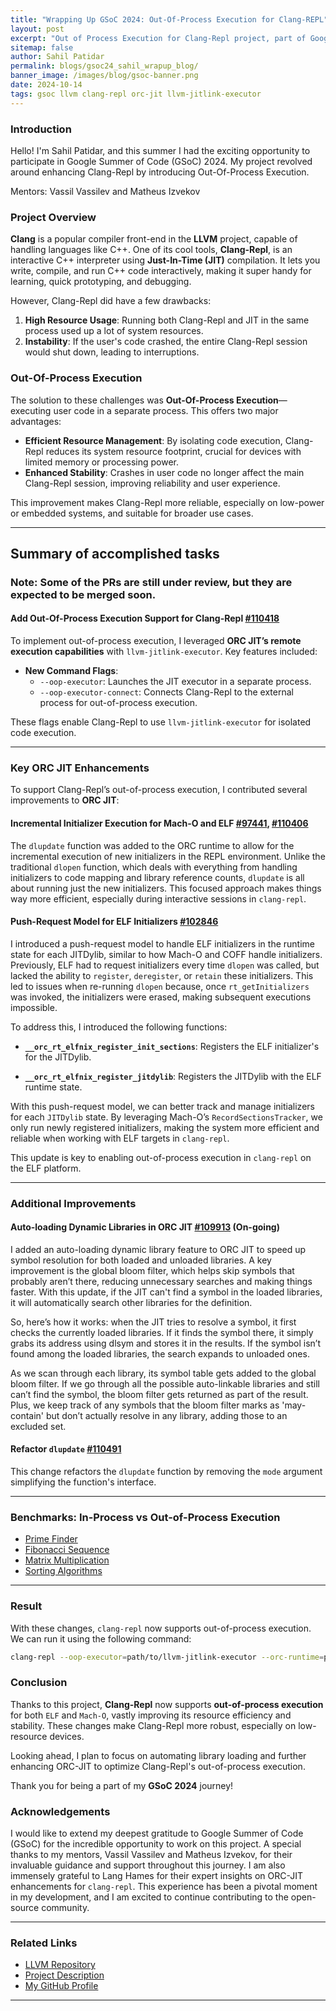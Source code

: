 ```yaml
---
title: "Wrapping Up GSoC 2024: Out-Of-Process Execution for Clang-REPL"
layout: post
excerpt: "Out of Process Execution for Clang-Repl project, part of Google Summer of Code 2024, aims to enhance Clang-Repl by implementing out-of-process execution. This will address issues of high resource consumption and instability, making Clang-Repl more suitable for low-power devices and more stable for developers"
sitemap: false
author: Sahil Patidar
permalink: blogs/gsoc24_sahil_wrapup_blog/
banner_image: /images/blog/gsoc-banner.png
date: 2024-10-14
tags: gsoc llvm clang-repl orc-jit llvm-jitlink-executor
---
```


### **Introduction**

Hello! I'm Sahil Patidar, and this summer I had the exciting opportunity to
participate in Google Summer of Code (GSoC) 2024. My project revolved around
enhancing Clang-Repl by introducing Out-Of-Process Execution.

Mentors: Vassil Vassilev and Matheus Izvekov

### **Project Overview**

**Clang** is a popular compiler front-end in the **LLVM** project, capable of handling languages like C++. One of its cool tools, **Clang-Repl**, is an interactive C++ interpreter using **Just-In-Time (JIT)** compilation. It lets you write, compile, and run C++ code interactively, making it super handy for learning, quick prototyping, and debugging.

However, Clang-Repl did have a few drawbacks:

1. **High Resource Usage**: Running both Clang-Repl and JIT in the same process used up a lot of system resources.
2. **Instability**: If the user's code crashed, the entire Clang-Repl session would shut down, leading to interruptions.

### **Out-Of-Process Execution**

The solution to these challenges was **Out-Of-Process Execution**—executing user code
in a separate process. This offers two major advantages:

- **Efficient Resource Management**: By isolating code execution, Clang-Repl reduces
  its system resource footprint, crucial for devices with limited memory or processing
  power.
- **Enhanced Stability**: Crashes in user code no longer affect the main Clang-Repl
  session, improving reliability and user experience.

This improvement makes Clang-Repl more reliable, especially on low-power or embedded
systems, and suitable for broader use cases.

---

## **Summary of accomplished tasks**

### **Note: Some of the PRs are still under review, but they are expected to be merged soon.**

#### **Add Out-Of-Process Execution Support for Clang-Repl** [#110418](https://github.com/llvm/llvm-project/pull/110418)

To implement out-of-process execution, I leveraged **ORC JIT’s remote execution capabilities** with `llvm-jitlink-executor`. Key features included:

- **New Command Flags**:
  - `--oop-executor`: Launches the JIT executor in a separate process.
  - `--oop-executor-connect`: Connects Clang-Repl to the external process for out-of-process execution.

These flags enable Clang-Repl to use `llvm-jitlink-executor` for isolated code execution.

---

### **Key ORC JIT Enhancements**

To support Clang-Repl’s out-of-process execution, I contributed several improvements to **ORC JIT**:

#### **Incremental Initializer Execution for Mach-O and ELF** [#97441](https://github.com/llvm/llvm-project/pull/97441), [#110406](https://github.com/llvm/llvm-project/pull/110406)

The `dlupdate` function was added to the ORC runtime to allow for the incremental execution of new initializers in the REPL environment. Unlike the traditional `dlopen` function, which deals with everything from handling initializers to code mapping and library reference counts, `dlupdate` is all about running just the new initializers. This focused approach makes things way more efficient, especially during interactive sessions in `clang-repl`.

#### **Push-Request Model for ELF Initializers** [#102846](https://github.com/llvm/llvm-project/pull/102846)

I introduced a push-request model to handle ELF initializers in the runtime state for each JITDylib, similar to how Mach-O and COFF handle initializers.
Previously, ELF had to request initializers every time `dlopen` was called, but
lacked the ability to `register`, `deregister`, or `retain` these initializers.
This led to issues when re-running `dlopen` because, once `rt_getInitializers`
was invoked, the initializers were erased, making subsequent executions impossible.

To address this, I introduced the following functions:

- **`__orc_rt_elfnix_register_init_sections`**: Registers the ELF initializer's for the JITDylib.

- **`__orc_rt_elfnix_register_jitdylib`**: Registers the JITDylib with the ELF runtime state.

With this push-request model, we can better track and manage initializers for each `JITDylib` state. By leveraging Mach-O’s `RecordSectionsTracker`, we only run newly registered initializers, making the system more efficient and reliable when working with ELF targets in `clang-repl`.

This update is key to enabling out-of-process execution in `clang-repl` on the ELF platform.

---

### **Additional Improvements**

#### **Auto-loading Dynamic Libraries in ORC JIT** [#109913](https://github.com/llvm/llvm-project/pull/109913) (On-going)

I added an auto-loading dynamic library feature to ORC JIT to speed up symbol resolution for both loaded and unloaded libraries. A key improvement is the global bloom filter, which helps skip symbols that probably aren’t there, reducing unnecessary searches and making things faster. With this update, if the JIT can't find a symbol in the loaded libraries, it will automatically search other libraries for the definition.

So, here’s how it works: when the JIT tries to resolve a symbol, it first checks the currently loaded libraries. If it finds the symbol there, it simply grabs its address using dlsym and stores it in the results. If the symbol isn’t found among the loaded libraries, the search expands to unloaded ones.

As we scan through each library, its symbol table gets added to the global bloom filter. If we go through all the possible auto-linkable libraries and still can’t find the symbol, the bloom filter gets returned as part of the result. Plus, we keep track of any symbols that the bloom filter marks as 'may-contain' but don’t actually resolve in any library, adding those to an excluded set.

#### **Refactor `dlupdate`** [#110491](https://github.com/llvm/llvm-project/pull/110491)

This change refactors the `dlupdate` function by removing the `mode` argument simplifying the function's interface.

---

### **Benchmarks: In-Process vs Out-of-Process Execution**

- [Prime Finder](https://gist.github.com/SahilPatidar/4870bf9968b1b0cb3dabcff7281e6135)
- [Fibonacci Sequence](https://gist.github.com/SahilPatidar/2191963e59feb7dfa1314509340f95a1)
- [Matrix Multiplication](https://gist.github.com/SahilPatidar/1df9e219d0f8348bd126f1e01658b3fa)
- [Sorting Algorithms](https://gist.github.com/SahilPatidar/c814634b2f863fc167b8d16b573f88ec)

---

### **Result**

With these changes, `clang-repl` now supports out-of-process execution. We can run it using the following command:

```bash
clang-repl --oop-executor=path/to/llvm-jitlink-executor --orc-runtime=path/to/liborc_rt.a
```

### **Conclusion**

Thanks to this project, **Clang-Repl** now supports **out-of-process execution** for
both `ELF` and `Mach-O`, vastly improving its resource efficiency and stability. These
changes make Clang-Repl more robust, especially on low-resource devices.

Looking ahead, I plan to focus on automating library loading and further enhancing
ORC-JIT to optimize Clang-Repl's out-of-process execution.

Thank you for being a part of my **GSoC 2024** journey!

### **Acknowledgements**

I would like to extend my deepest gratitude to Google Summer of Code (GSoC)
for the incredible opportunity to work on this project. A special thanks to
my mentors, Vassil Vassilev and Matheus Izvekov, for their invaluable guidance
and support throughout this journey. I am also immensely grateful to Lang Hames
for their expert insights on ORC-JIT enhancements for `clang-repl`. This experience
has been a pivotal moment in my development, and I am excited to continue
contributing to the open-source community.

---

### **Related Links**

- [LLVM Repository](https://github.com/llvm/llvm-project)
- [Project Description](https://discourse.llvm.org/t/clang-out-of-process-execution-for-clang-repl/68225)
- [My GitHub Profile](https://github.com/SahilPatidar)

---
